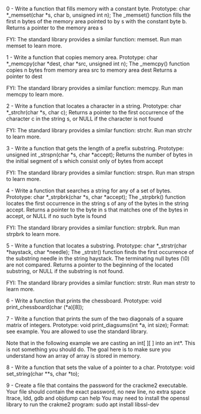 0 - Write a function that fills memory with a constant byte. Prototype: char *_memset(char *s, char b, unsigned int n); The _memset() function fills the first n bytes of the memory area pointed to by s with the constant byte b. Returns a pointer to the memory area s

FYI: The standard library provides a similar function: memset. Run man memset to learn more.

1 - Write a function that copies memory area. Prototype: char *_memcpy(char *dest, char *src, unsigned int n); The _memcpy() function copies n bytes from memory area src to memory area dest
Returns a pointer to dest

FYI: The standard library provides a similar function: memcpy. Run man memcpy to learn more.

2 - Write a function that locates a character in a string. Prototype: char *_strchr(char *s, char c);
Returns a pointer to the first occurrence of the character c in the string s, or NULL if the character is not found

FYI: The standard library provides a similar function: strchr. Run man strchr to learn more.

3 - Write a function that gets the length of a prefix substring. Prototype: unsigned int _strspn(char *s, char *accept); Returns the number of bytes in the initial segment of s which consist only of bytes from accept

FYI: The standard library provides a similar function: strspn. Run man strspn to learn more.

4 - Write a function that searches a string for any of a set of bytes. Prototype: char *_strpbrk(char *s, char *accept); The _strpbrk() function locates the first occurrence in the string s of any of the bytes in the string accept. Returns a pointer to the byte in s that matches one of the bytes in accept, or NULL if no such byte is found

FYI: The standard library provides a similar function: strpbrk. Run man strpbrk to learn more.

5 - Write a function that locates a substring. Prototype: char *_strstr(char *haystack, char *needle); The _strstr() function finds the first occurrence of the substring needle in the string haystack. The terminating null bytes (\0) are not compared. Returns a pointer to the beginning of the located substring, or NULL if the substring is not found.

FYI: The standard library provides a similar function: strstr. Run man strstr to learn more.

6 - Write a function that prints the chessboard. Prototype: void print_chessboard(char (*a)[8]);

7 - Write a function that prints the sum of the two diagonals of a square matrix of integers. Prototype: void print_diagsums(int *a, int size); Format: see example. You are allowed to use the standard library.

Note that in the following example we are casting an int[ ][ ] into an int*. This is not something you should do. The goal here is to make sure you understand how an array of array is stored in memory.

8 - Write a function that sets the value of a pointer to a char. Prototype: void set_string(char **s, char *to);

9 - Create a file that contains the password for the crackme2 executable. Your file should contain the exact password, no new line, no extra space
ltrace, ldd, gdb and objdump can help
You may need to install the openssl library to run the crakme2 program: sudo apt install libssl-dev
